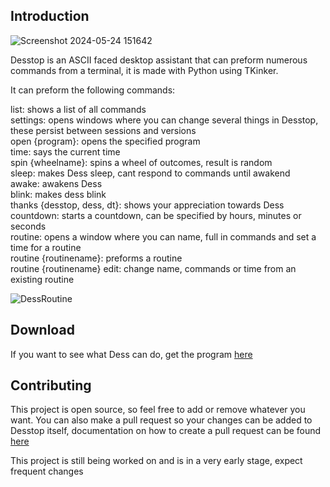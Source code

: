  Introduction
---
![Screenshot 2024-05-24 151642](https://github.com/levi-ivel/Desstop/assets/142150222/275bba0a-8514-421a-8557-6ca77fb43f3a)


Desstop is an ASCII faced desktop assistant that can preform numerous commands from a terminal, it is made with Python using TKinker. 

It can preform the following commands:

list: shows a list of all commands <br>
settings: opens windows where you can change several things in Desstop, these persist between sessions and versions <br>
open {program}: opens the specified program <br>
time: says the current time <br>
spin {wheelname}: spins a wheel of outcomes, result is random <br>
sleep: makes Dess sleep, cant respond to commands until awakend <br>
awake: awakens Dess <br>
blink: makes dess blink <br>
thanks {desstop, dess, dt}: shows your appreciation towards Dess <br>
countdown: starts a countdown, can be specified by hours, minutes or seconds <br>
routine: opens a window where you can name, full in commands and set a time for a routine <br>
routine {routinename}: preforms a routine <br>
routine {routinename} edit: change name, commands or time from an existing routine <br>

![DessRoutine](https://github.com/levi-ivel/Desstop/assets/142150222/3a702837-acd6-4bcf-9d3b-bf1798b4eaac)

Download
---
If you want to see what Dess can do, get the program [here](https://github.com/levi-ivel/Desstop/releases)

Contributing
---
This project is open source, so feel free to add or remove whatever you want. You can also make a pull request so your changes can be added to Desstop itself, documentation on how to create a pull request can be found [here](https://docs.github.com/en/pull-requests/collaborating-with-pull-requests/proposing-changes-to-your-work-with-pull-requests/creating-a-pull-request)

This project is still being worked on and is in a very early stage, expect frequent changes
